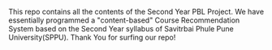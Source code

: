 This repo contains all the contents of the Second Year PBL Project. 
We have essentially programmed a "content-based" Course Recommendation System based on the Second Year syllabus of Savitrbai Phule Pune University(SPPU).
Thank You for surfing our repo!
